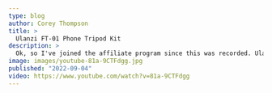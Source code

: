 ```yaml
---
type: blog
author: Corey Thompson
title: >
  Ulanzi FT-01 Phone Tripod Kit
description: >
  Ok, so I've joined the affiliate program since this was recorded. Ulanzi FT-01 Phone Tripod Kit: https://amzn.to/3pBIUuI.
image: images/youtube-81a-9CTFdgg.jpg
published: "2022-09-04"
video: https://www.youtube.com/watch?v=81a-9CTFdgg
---
```


